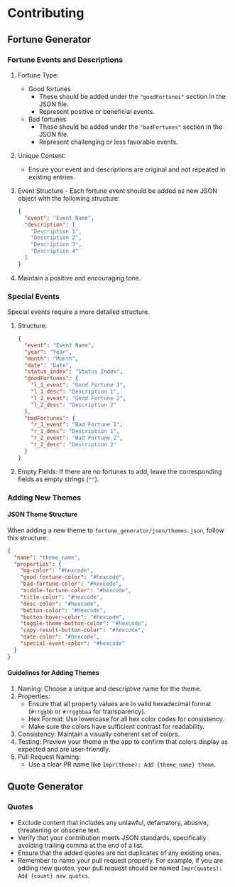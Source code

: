# Contributing

## Fortune Generator

### Fortune Events and Descriptions

1. Fortune Type:
   - Good fortunes
     - These should be added under the `"goodFortunes"` section in the JSON
       file.
     - Represent positive or beneficial events.
   - Bad fortunes
     - These should be added under the `"badFortunes"` section in the JSON file.
     - Represent challenging or less favorable events.

2. Unique Content:
   - Ensure your event and descriptions are original and not repeated in
     existing entries.

3. Event Structure - Each fortune event should be added as new JSON object with
   the following structure:
   ```json
   {
     "event": "Event Name",
     "description": [
       "Description 1",
       "Description 2",
       "Description 3",
       "Description 4"
     ]
   }
   ```

4. Maintain a positive and encouraging tone.

### Special Events

Special events require a more detailed structure.

1. Structure:
   ```json
   {
     "event": "Event Name",
     "year": "Year",
     "month": "Month",
     "date": "Date",
     "status_index": "Status Index",
     "goodFortunes": {
       "l_1_event": "Good Fortune 1",
       "l_1_desc": "Description 1",
       "l_2_event": "Good Fortune 2",
       "l_2_desc": "Description 2"
     },
     "badFortunes": {
       "r_1_event": "Bad Fortune 1",
       "r_1_desc": "Description 1",
       "r_2_event": "Bad Fortune 2",
       "r_2_desc": "Description 2"
     }
   }
   ```

2. Empty Fields: If there are no fortunes to add, leave the corresponding fields
   as empty strings (`""`).

### Adding New Themes

#### JSON Theme Structure

When adding a new theme to `fortune_generator/json/themes.json`, follow this
structure:

```json
{
  "name": "theme_name",
  "properties": {
    "bg-color": "#hexcode",
    "good-fortune-color": "#hexcode",
    "bad-fortune-color": "#hexcode",
    "middle-fortune-color": "#hexcode",
    "title-color": "#hexcode",
    "desc-color": "#hexcode",
    "button-color": "#hexcode",
    "button-hover-color": "#hexcode",
    "toggle-theme-button-color": "#hexcode",
    "copy-result-button-color": "#hexcode",
    "date-color": "#hexcode",
    "special-event-color": "#hexcode"
  }
}
```

#### Guidelines for Adding Themes

1. Naming: Choose a unique and descriptive name for the theme.
2. Properties:
   - Ensure that all property values are in valid hexadecimal format (`#rrggbb`
     or `#rrggbbaa` for transparency).
   - Hex Format: Use lowercase for all hex color codes for consistency.
   - Make sure the colors have sufficient contrast for readability.
3. Consistency: Maintain a visually coherent set of colors.
4. Testing: Preview your theme in the app to confirm that colors display as
   expected and are user-friendly.
5. Pull Request Naming:
   - Use a clear PR name like `Impr(theme): Add {theme_name} theme`.

## Quote Generator

### Quotes

- Exclude content that includes any unlawful, defamatory, abusive, threatening
  or obscene text.
- Verify that your contribution meets JSON standards, specifically avoiding
  trailing comma at the end of a list.
- Ensure that the added quotes are not duplicates of any existing ones.
- Remember to name your pull request properly. For example, if you are adding
  new quotes, your pull request should be named
  `Impr(quotes): Add {count} new quotes`.
